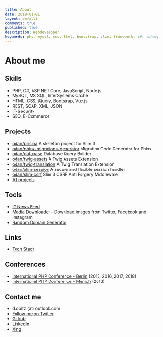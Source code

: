 ```yaml
---
title: About
date: 2018-01-01
layout: default
comments: true
published: true
description: Webdeveloper
keywords: php, mysql, css, html, bootstrap, slim, framework, c#, csharp, dotnet
---
```


# About me

## Skills

* PHP, C#, ASP.NET Core, JavaScript, Node.js
* MySQL, MS SQL, InterSystems Caché
* HTML, CSS, jQuery, Bootstrap, Vue.js
* REST, SOAP, XML, JSON
* IT-Security
* SEO, E-Commerce

## Projects

* [odan/prisma](https://github.com/odan/prisma) A skeleton project for Slim 3
* [odan/phinx-migrations-generator](https://github.com/odan/phinx-migrations-generator) Migration Code Generator for Phinx
* [odan/database](https://github.com/odan/database) Database Query Builder
* [odan/twig-assets](https://github.com/odan/twig-assets) A Twig Assets Extension
* [odan/twig-translation](https://github.com/odan/twig-translation) A Twig Translation Extension
* [odan/slim-session](https://github.com/odan/slim-session) A secure and flexible session handler
* [odan/slim-csrf](https://github.com/odan/slim-csrf) Slim 3 CSRF Anti Forgery Middleware
* [All projects](https://github.com/odan?tab=repositories)

## Tools

* [IT News Feed](https://odan-online.com/tools/feeds/) 
* [Media Downloader](https://odan-online.com/tools/media-download.php) - Download images from Twitter, Facebook and Instagram
* [Random Domain Generator](https://odan-online.com/tools/domain-generator.php)

## Links

* [Tech Stack](https://stackshare.io/odan/my-stack)

## Conferences

* [International PHP Conference - Berlin](https://phpconference.com/) (2015, 2016, 2017, 2018)
* [International PHP Conference - Munich](https://phpconference.com/) (2013)

## Contact me

* d.opitz (at) outlook.com
* [Follow me on Twitter](https://twitter.com/dopitz)
* [Github](https://github.com/odan)
* [LinkedIn](https://www.linkedin.com/in/daniel-opitz-493816111)
* [Xing](https://www.xing.com/profile/Daniel_Opitz9)

